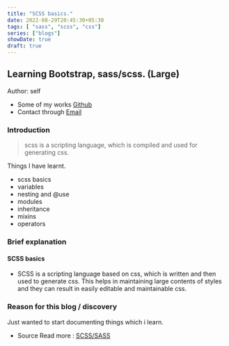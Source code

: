 ```yaml
---
title: "SCSS basics."
date: 2022-08-29T20:45:30+05:30
tags: [ "sass", "scss", "css"]
series: ["blogs"]
showDate: true
draft: true
---
```


## Learning Bootstrap, sass/scss. (Large)
Author: self
- Some of my works [Github](https://github.com/rex-suresh)
- Contact through [Email](psureshk9@gmail.com)

### Introduction
> scss is a scripting language, which is compiled and used for generating css.

Things I have learnt.
 - scss basics
  - variables
  - nesting and @use
  - modules
  - inheritance
  - mixins
  - operators

### Brief explanation
  ####   SCSS basics
  * SCSS is a scripting language based on css, which is written and then used to generate css. This helps in maintaining large contents of styles and they can result in easily editable and maintainable css.
  



### Reason for this blog / discovery
  Just wanted to start documenting things which i learn.
 
 * Source Read more : [SCSS/SASS](https://sass-lang.com/guide/)
